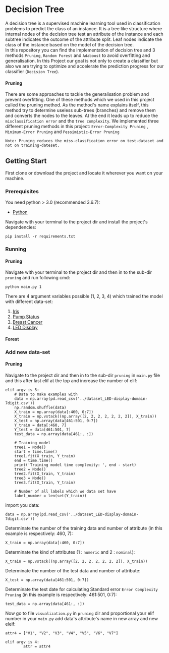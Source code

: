 # Decision Tree

A decision tree is a supervised machine learning tool used in classification problems to predict the class of an instance. It is a tree like structure where internal nodes of the decision tree test an attribute of the instance and each subtree indicates the outcome of the attribute split. Leaf nodes indicate the class of the instance based on the model of the decision tree.<br />
In this repository you can find the implementation of decision tree and 3 methods `Pruning`, `Random Forest` and `Adaboost` to avoid overfitting and generalisation.
In this Project our goal is not only to create a classifier but also we are trying to optimize and accelerate the prediction progress for our classifier (`Decision Tree`). <br/>

#### Pruning

There are some approaches to tackle the generalisation problem and prevent overfitting. One of these methods which we used in this project called the pruning method. As the method's name explains itself, this method try to determine useless sub-trees (branches) and remove them and converts the nodes to the leaves. At the end it leads up to reduce the `misclassification error` and the `tree complexity`. We implemented three different pruning methods in this project: `Error-Complexity Pruning` , `Minimum-Error Pruning` and `Pessimistic-Error Pruning`

```
Note: Pruning reduces the miss-classfication error on test-dataset and not on training-dateset.
```




## Getting Start
First clone or download the project and locate it wherever you want on your machine.

### Prerequisites
You need python > 3.0 (recommended 3.6.7):
* [Python](https://www.python.org/download/releases/3.0/)

Navigate with your terminal to the project dir and install the project's dependencies:

```
pip install -r requirements.txt
```

### Running

#### Pruning

Navigate with your terminal to the project dir and then in to the sub-dir `pruning` and run following cmd:
```
python main.py 1
```

There are 4 argument variables possible (1, 2, 3, 4) which trained the model with different data-set:<br />

1. [Iris](https://github.com/miladnavi/decision-tree/blob/master/dataset_61_iris.csv)
2. [Pump Status](https://github.com/miladnavi/decision-tree/blob/master/dataset_pump-status.csv)
3. [Breast Cancer](https://github.com/miladnavi/decision-tree/blob/master/dataset_13_breast-cancer.csv)
4. [LED Display](https://github.com/miladnavi/decision-tree/blob/master/dataset_LED-display-domain-7digit.csv)

#### Forest


### Add new data-set

#### Pruning
Navigate to the project dir and then in to the sub-dir `pruning`  in `main.py` file and this after last elif at the top and increase the number of elif:

```
elif argv is 5:
    # Data to make examples with
    data = np.array(pd.read_csv('../dataset_LED-display-domain-7digit.csv'))
    np.random.shuffle(data)
    X_train = np.array(data[:460, 0:7])
    X_train = np.vstack((np.array([2, 2, 2, 2, 2, 2, 2]), X_train))
    X_test = np.array(data[461:501, 0:7])
    Y_train = data[:460, 7]
    Y_test = data[461:501, 7]
    test_data = np.array(data[461:, :])

    # Training model
    tree1 = Node()
    start = time.time()
    tree1.fit(X_train, Y_train)
    end = time.time()
    print('Training model time complexity: ', end - start)
    tree2 = Node()
    tree2.fit(X_train, Y_train)
    tree3 = Node()
    tree3.fit(X_train, Y_train)

    # Number of all labels which we data set have
    label_number = len(set(Y_train))
```

import you data:

```
data = np.array(pd.read_csv('../dataset_LED-display-domain-7digit.csv'))
```

Determinate the number of the training data and number of attribute (in this example is respectively: 460, 7):
```
X_train = np.array(data[:460, 0:7])
```

Determinate the kind of attributes (1 : `numeric` and 2 : `nominal`):
```
X_train = np.vstack((np.array([2, 2, 2, 2, 2, 2, 2]), X_train))
```

Determinate the number of the test data and number of attribute:
```
X_test = np.array(data[461:501, 0:7])
```

Determinate the test date for calculating Standard error `Error Complexity Pruning`  (in this example is respectively: 461:501, 0:7):
```
test_data = np.array(data[461:, :])
```
Now go to file `visualization.py` in `pruning` dir and proportional your elif number in your `main.py` add data's attribute's name in new array and new eleif:
```
attr4 = ["V1", "V2", "V3", "V4", "V5", "V6", "V7"]

elif argv is 4:
        attr = attr4
```
